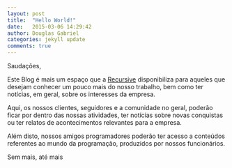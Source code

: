 ```yaml
---
layout: post
title:  "Hello World!"
date:   2015-03-06 14:29:42
author: Douglas Gabriel
categories: jekyll update
comments: true
---
```


Saudações,

Este Blog é mais um espaço que a [Recursive][recursive] disponibiliza para aqueles que desejam conhecer um pouco mais do nosso trabalho, bem como ter notícias, em geral, sobre os interesses da empresa.

Aqui, os nossos clientes, seguidores e a comunidade no geral, poderão ficar por dentro das nossas atividades, ter notícias sobre novas conquistas ou ter relatos de acontecimentos relevantes para a empresa.

Além disto, nossos amigos programadores poderão ter acesso a conteúdos referentes ao mundo da programação, produzidos por nossos funcionários.

Sem mais, até mais

[recursive]: http://www.recursive.com.br
